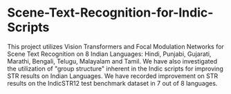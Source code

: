 # Scene-Text-Recognition-for-Indic-Scripts
This project utilizes Vision Transformers and Focal Modulation Networks for Scene Text Recognition on 8 Indian Languages: Hindi, Punjabi, Gujarati, Marathi, Bengali, Telugu, Malayalam and Tamil.
We have also investigated the utilization of "group structure" inherent in the Indic scripts for improving STR results on Indian Languages. 
We have recorded improvement on STR results on the IndicSTR12 test benchmark dataset in 7 out of 8 languages.

